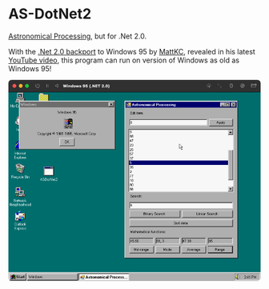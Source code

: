 # AS-DotNet2

[Astronomical Processing](https://github.com/SMTAFE-AndrewToplass/AstronomicalProcessing/), but for .Net 2.0.

With the [.Net 2.0 backport](https://github.com/itsmattkc/dotnet9x) to Windows 95 by [MattKC](https://github.com/itsmattkc), revealed in his latest [YouTube video](https://www.youtube.com/watch?v=CTUMNtKQLl8), this program can run on version of Windows as old as Windows 95!

![screenshot](screenshot.png)

